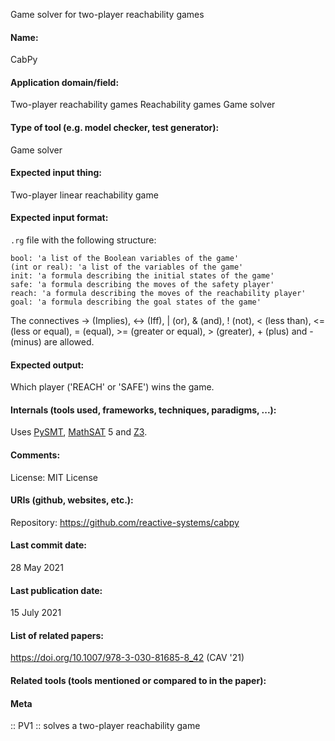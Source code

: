 Game solver for two-player reachability games

#### Name:
CabPy

#### Application domain/field:
Two-player reachability games
Reachability games
Game solver

#### Type of tool (e.g. model checker, test generator):
Game solver

#### Expected input thing:
Two-player linear reachability game

#### Expected input format:
`.rg` file with the following structure:
```
bool: 'a list of the Boolean variables of the game'
(int or real): 'a list of the variables of the game'
init: 'a formula describing the initial states of the game'
safe: 'a formula describing the moves of the safety player'
reach: 'a formula describing the moves of the reachability player'
goal: 'a formula describing the goal states of the game'
```
The connectives -> (Implies), <-> (Iff), | (or), & (and), ! (not), < (less than), <= (less or equal), = (equal), >= (greater or equal), > (greater), + (plus) and - (minus) are allowed.

#### Expected output:
Which player ('REACH' or 'SAFE') wins the game.

#### Internals (tools used, frameworks, techniques, paradigms, ...):
Uses [PySMT](Libraries/PySMT.md), [MathSAT](Solvers/SMT/MathSAT.md) 5 and [Z3](Solvers/SMT/Z3.md).

#### Comments:
License: MIT License

#### URIs (github, websites, etc.):
Repository: https://github.com/reactive-systems/cabpy

#### Last commit date:
28 May 2021

#### Last publication date:
15 July 2021

#### List of related papers:
https://doi.org/10.1007/978-3-030-81685-8_42 (CAV '21)

#### Related tools (tools mentioned or compared to in the paper):

#### Meta
:: PV1 :: solves a two-player reachability game